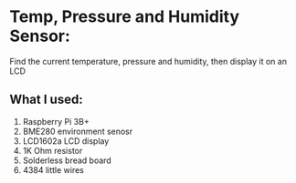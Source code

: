 # Temp, Pressure and Humidity Sensor:
Find the current temperature, pressure and humidity, then display it on an LCD

## What I used:
1. Raspberry Pi 3B+
2. BME280 environment senosr
3. LCD1602a LCD display
4. 1K Ohm resistor
5. Solderless bread board
6. 4384 little wires
